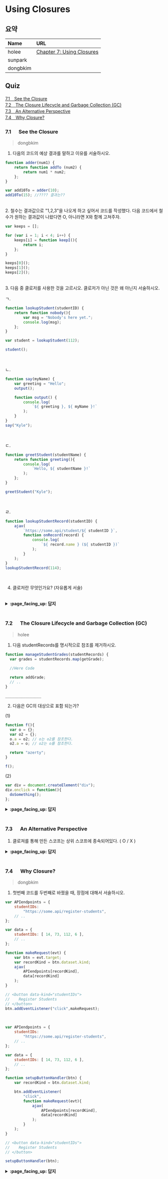 # Using Closures

## 요약
| Name | URL |
|:---|:---|
| holee | [Chapter 7: Using Closures](https://github.com/hochan222/Everything-in-JavaScript/wiki/Chapter-7:-Using-Closures) |
| sunpark |  |
| dongbkim |  |

## Quiz
[7.1　See the Closure](#71---See-the-Closure)<br>
[7.2　The Closure Lifecycle and Garbage Collection (GC)](#72---The-Closure-Lifecycle-and-Garbage-Collection-GC)<br>
[7.3　An Alternative Perspective](#73---An-Alternative-Perspective)<br>
[7.4　Why Closure?](#74---Why-Closure)<br>

### 7.1 　  See the Closure

> dongbkim

1. 다음의 코드의 예상 결과를 말하고 이유를 서술하시오.

```js
function adder(num1) {
	return function addTo (num2) {
		return num1 * num2;
	};
}

var add10To = adder(10);
add10To(15); //???? 결과는??
```
<br/>
2. 철수는 결과값으로 "1,2,3"을 나오게 하고 싶어서 코드를 작성했다. 다음 코드에서 철수가 원하는 결과값이 나왔다면 O, 아니라면 X와 함께 고쳐주자.

```js
var keeps = [];

for (var i = 1; i < 4; i++) {
    keeps[i] = function keepI(){
        return i;
    };
}

keeps[0]();
keeps[1]();
keeps[2]();
```
<br/>
3. 다음 중 클로저를 사용한 것을 고르시오. 클로저가 아닌 것은 왜 아닌지 서술하시오.


ㄱ.

```js
function lookupStudent(studentID) {
    return function nobody(){
        var msg = "Nobody's here yet.";
        console.log(msg);
    };
}

var student = lookupStudent(112);

student();
```
<br/>

ㄴ.

```js
function say(myName) {
    var greeting = "Hello";
    output();

    function output() {
        console.log(
            `${ greeting }, ${ myName }!`
        );
    }
}
say("Kyle");
```
<br/>

ㄷ.
```js
function greetStudent(studentName) {
    return function greeting(){
        console.log(
            `Hello, ${ studentName }!`
        );
    };
}

greetStudent("Kyle");
```
<br/>

ㄹ.

```js
function lookupStudentRecord(studentID) {
    ajax(
        `https://some.api/student/${ studentID }`,
        function onRecord(record) {
            console.log(
                `${ record.name } (${ studentID })`
            );
        }
    );
}
lookupStudentRecord(114);
```
<br/>


4. 클로저란 무엇인가요? (자유롭게 서술)
<br/>
<details>
<summary> <b> :page_facing_up: 답지 </b>  </summary>
<div markdown="1">

1. **150**

<br/>
2.

```js
var keeps = [];

for (let i = 1; i < 4; i++) {
    keeps[i] = function keepI(){
        return i;
    };
}

keeps[0]();
keeps[1]();
keeps[2]();
```

```js
var keeps = [];

for (var i = 1; i < 4; i++) {
	int j = i;
    keeps[i] = function keepI(){
        return j;
    };
}

keeps[0]();
keeps[1]();
keeps[2]();
```
클로저는 값에 대한 것이 아니고 해당 변수에 접근하는 것이기 때문에, var의 변수 특징 상 위의 코드에서 값이 계속 유지가 된다. 때문에 각각에 다른 변수를 클로즈 오버하게 해주면 된다.

3. **ㄹ**, ajax에서 closure를 활용했다.
<br/>
ㄱ.
클로즈 오버할 수 있는 변수가 있으나 사용하지 않았다.
<br/>
ㄴ.
변수를 알맞게 넣고, close over를 시도하였으나, invoke할 때 따로 변수에 저장하지 않아 아무런 변화가 일어나지 않는다.
<br/>
ㄷ.
invocation이 myName 과 greeting이 있는 곳에서 일어났기 때문에 클로저가 아니다.
<br/>

4. 한 함수가 바깥에 있는 변수를 사용하고, 그 변수들이 닿을 수 없는 스코프 안에서 실행되는 동안 클로저를 볼 수 있다.

</div>
</details>
<br>



### 7.2 　  The Closure Lifecycle and Garbage Collection (GC)

> holee

1. 다음 studentRecords를 명시적으로 참조를 제거하시오.

```js
function manageStudentGrades(studentRecords) { 
  var grades = studentRecords.map(getGrade);
  
  //Here Code

  return addGrade;
  // ..
}
```

```________________```

2. 다음은 GC의 대상으로 표함 되는가?

(1)  

```js
function f(){
  var o = {};
  var o2 = {};
  o.a = o2; // o는 o2를 참조한다.
  o2.a = o; // o2는 o를 참조한다.

  return "azerty";
}

f();
```

(2)  

```js
var div = document.createElement("div");
div.onclick = function(){
  doSomething();
};
```

<details>
<summary> <b> :page_facing_up: 답지 </b>  </summary>
<div markdown="1">

1. 다음 studentRecords를 명시적으로 참조를 제거하시오.

```js
function manageStudentGrades(studentRecords) { 
  var grades = studentRecords.map(getGrade);
  
  // unset `studentRecords` to prevent unwanted 
  // memory retention in the closure 
  studentRecords = null;

  return addGrade;
  // ..
}
```

2. 다음은 GC의 대상으로 표함 되는가?

```js
function f(){
  var o = {};
  var o2 = {};
  o.a = o2; // o는 o2를 참조한다.
  o2.a = o; // o2는 o를 참조한다.

  return "azerty";
}

f();
```

```js
var div = document.createElement("div");
div.onclick = function(){
  doSomething();
}; // div 오브젝트는 이벤트 핸들러를 'onclick' 속성을 통해 참조한다.
// 이벤트 핸들러의 스코프에도 div 오브젝트가 있으므로 div 오브젝트에 접근할 수 있다. 따라서 이벤트 핸들러도 div 오브젝트를 참조한다.
// 순환이 발생했고 메모리 누수가 일어난다.
```

</div>
</details>
<br>

### 7.3 　  An Alternative Perspective

1. 클로져를 통해 만든 스코프는 상위 스코프에 종속되어있다. ( O / X )

<details>
<summary> <b> :page_facing_up: 답지 </b>  </summary>
<div markdown="1">

1. 클로져를 통해 만든 스코프는 상위 스코프에 종속되어있다. ( O / **X** )
  > Closure instead describes the magic of keeping alive a function instance, along with its whole scope environment and chain, for as long as there’s at least one reference to that function instance floating around in any other part of the program.

</div>
</details>
<br>

### 7.4 　  Why Closure?


> dongbkim

1. 첫번째 코드를 두번째로 바꿨을 때, 장점에 대해서 서술하시오.

```js
var APIendpoints = {
    studentIDs:
        "https://some.api/register-students",
    // ..
};

var data = {
    studentIDs: [ 14, 73, 112, 6 ],
    // ..
};

function makeRequest(evt) {
    var btn = evt.target;
    var recordKind = btn.dataset.kind;
    ajax(
        APIendpoints[recordKind],
        data[recordKind]
    );
}

// <button data-kind="studentIDs">
//    Register Students
// </button>
btn.addEventListener("click",makeRequest);
```
<br/>

```js
var APIendpoints = {
    studentIDs:
        "https://some.api/register-students",
    // ..
};

var data = {
    studentIDs: [ 14, 73, 112, 6 ],
    // ..
};

function setupButtonHandler(btn) {
    var recordKind = btn.dataset.kind;

    btn.addEventListener(
        "click",
        function makeRequest(evt){
            ajax(
                APIendpoints[recordKind],
                data[recordKind]
            );
        }
    );
}

// <button data-kind="studentIDs">
//    Register Students
// </button>

setupButtonHandler(btn);
```


<details>
<summary> <b> :page_facing_up: 답지 </b>  </summary>
<div markdown="1">

1. 첫번째 코드 같은 경우, 이벤트가 발생할 때마다 DOM 속성을 읽어야 하는데에 비해 두번째 코드는 이를 한번만 할 수 있게 해주고 적절하게 변수의 노출 범위를 제한한다.



</div>
</details>
<br>
